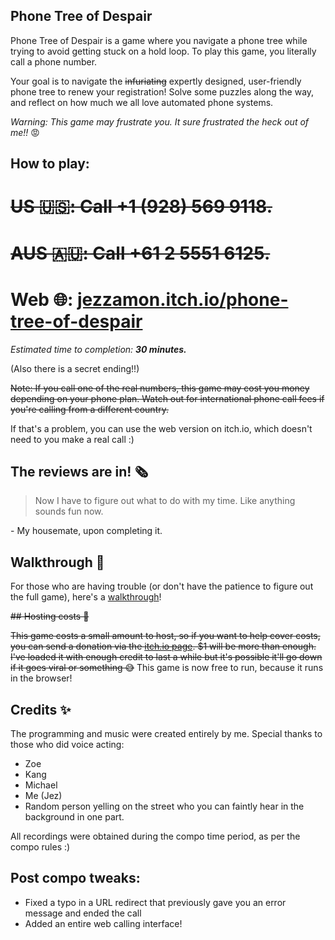 ## Phone Tree of Despair

Phone Tree of Despair is a game where you navigate a phone tree while trying to avoid getting stuck on a hold loop. To play this game, you literally call a phone number.

Your goal is to navigate the ~~infuriating~~ expertly designed, user-friendly phone tree to renew your registration! Solve some puzzles along the way, and reflect on how much we all love automated phone systems.

*Warning: This game may frustrate you. It sure frustrated the heck out of me!!* 😡

## How to play:

# ~~US 🇺🇸: Call **+1 (928) 569 9118**.~~
# ~~AUS 🇦🇺: Call **+61 2 5551 6125**.~~
# Web 🌐: [jezzamon.itch.io/phone-tree-of-despair](https://jezzamon.itch.io/phone-tree-of-despair)

*Estimated time to completion:* ***30 minutes.***

(Also there is a secret ending!!)

~~Note: If you call one of the real numbers, this game may cost you money depending on your phone plan. Watch out for international phone call fees if you're calling from a different country.~~

If that's a problem, you can use the web version on itch.io, which doesn't need to you make a real call :)

## The reviews are in! 🗞

> Now I have to figure out what to do with my time. Like anything sounds fun now.

\- My housemate, upon completing it.

## Walkthrough 🐾

For those who are having trouble (or don't have the patience to figure out the full game), here's a [walkthrough](https://github.com/Jezzamonn/LD47/blob/master/dialog/walkthrough.md)!

~~## Hosting costs 💸~~

~~This game costs a small amount to host, so if you want to help cover costs, you can send a donation via the [itch.io page](https://jezzamon.itch.io/phone-tree-of-despair). $1 will be more than enough. I've loaded it with enough credit to last a while but it's possible it'll go down if it goes viral or something 😅~~ This game is now free to run, because it runs in the browser!

## Credits ✨
The programming and music were created entirely by me. Special thanks to those who did voice acting:

- Zoe
- Kang
- Michael
- Me (Jez)
- Random person yelling on the street who you can faintly hear in the background in one part.

All recordings were obtained during the compo time period, as per the compo rules :)

## Post compo tweaks:

- Fixed a typo in a URL redirect that previously gave you an error message and ended the call
- Added an entire web calling interface!

